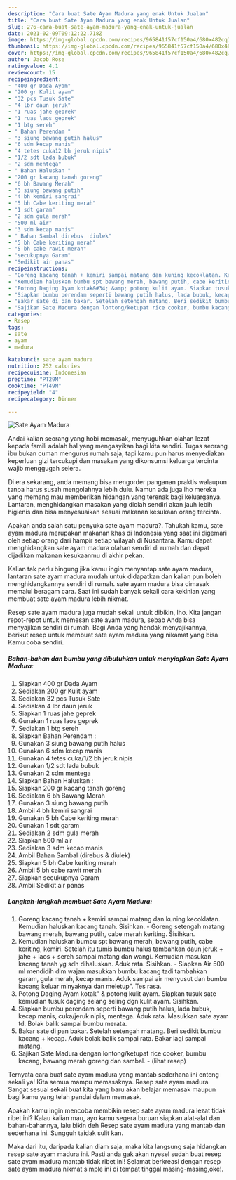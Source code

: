 ```yaml
---
description: "Cara buat Sate Ayam Madura yang enak Untuk Jualan"
title: "Cara buat Sate Ayam Madura yang enak Untuk Jualan"
slug: 276-cara-buat-sate-ayam-madura-yang-enak-untuk-jualan
date: 2021-02-09T09:12:22.718Z
image: https://img-global.cpcdn.com/recipes/965841f57cf150a4/680x482cq70/sate-ayam-madura-foto-resep-utama.jpg
thumbnail: https://img-global.cpcdn.com/recipes/965841f57cf150a4/680x482cq70/sate-ayam-madura-foto-resep-utama.jpg
cover: https://img-global.cpcdn.com/recipes/965841f57cf150a4/680x482cq70/sate-ayam-madura-foto-resep-utama.jpg
author: Jacob Rose
ratingvalue: 4.1
reviewcount: 15
recipeingredient:
- "400 gr Dada Ayam"
- "200 gr Kulit ayam"
- "32 pcs Tusuk Sate"
- "4 lbr daun jeruk"
- "1 ruas jahe geprek"
- "1 ruas laos geprek"
- "1 btg sereh"
- " Bahan Perendam "
- "3 siung bawang putih halus"
- "6 sdm kecap manis"
- "4 tetes cuka12 bh jeruk nipis"
- "1/2 sdt lada bubuk"
- "2 sdm mentega"
- " Bahan Haluskan "
- "200 gr kacang tanah goreng"
- "6 bh Bawang Merah"
- "3 siung bawang putih"
- "4 bh kemiri sangrai"
- "5 bh Cabe keriting merah"
- "1 sdt garam"
- "2 sdm gula merah"
- "500 ml air"
- "3 sdm kecap manis"
- " Bahan Sambal direbus  diulek"
- "5 bh Cabe keriting merah"
- "5 bh cabe rawit merah"
- "secukupnya Garam"
- "Sedikit air panas"
recipeinstructions:
- "Goreng kacang tanah + kemiri sampai matang dan kuning kecoklatan. Kemudian haluskan kacang tanah. Sisihkan.  Goreng setengah matang bawang merah, bawang putih, cabe merah keriting. Sisihkan."
- "Kemudian haluskan bumbu spt bawang merah, bawang putih, cabe keriting, kemiri. Setelah itu tumis bumbu halus tambahkan daun jeruk + jahe + laos + sereh sampai matang dan wangi. Kemudian masukan kacang tanah yg sdh dihaluskan. Aduk rata. Sisihkan.  Siapkan Air 500 ml mendidih dlm wajan masukkan bumbu kacang tadi tambahkan garam, gula merah, kecap manis. Aduk sampai air menyusut dan bumbu kacang keluar minyaknya dan meletup&#34;. Tes rasa."
- "Potong Daging Ayam kotak&#34; &amp; potong kulit ayam. Siapkan tusuk sate kemudian tusuk daging selang seling dgn kulit ayam. Sisihkan."
- "Siapkan bumbu perendam seperti bawang putih halus, lada bubuk, kecap manis, cuka/jeruk nipis, mentega. Aduk rata. Masukkan sate ayam td. Bolak balik sampai bumbu merata."
- "Bakar sate di pan bakar. Setelah setengah matang. Beri sedikit bumbu kacang + kecap. Aduk bolak balik sampai rata. Bakar lagi sampai matang."
- "Sajikan Sate Madura dengan lontong/ketupat rice cooker, bumbu kacang, bawang merah goreng dan sambal.           (lihat resep)"
categories:
- Resep
tags:
- sate
- ayam
- madura

katakunci: sate ayam madura 
nutrition: 252 calories
recipecuisine: Indonesian
preptime: "PT29M"
cooktime: "PT49M"
recipeyield: "4"
recipecategory: Dinner

---
```



![Sate Ayam Madura](https://img-global.cpcdn.com/recipes/965841f57cf150a4/680x482cq70/sate-ayam-madura-foto-resep-utama.jpg)

Andai kalian seorang yang hobi memasak, menyuguhkan olahan lezat kepada famili adalah hal yang mengasyikan bagi kita sendiri. Tugas seorang ibu bukan cuman mengurus rumah saja, tapi kamu pun harus menyediakan keperluan gizi tercukupi dan masakan yang dikonsumsi keluarga tercinta wajib menggugah selera.

Di era  sekarang, anda memang bisa mengorder panganan praktis walaupun tanpa harus susah mengolahnya lebih dulu. Namun ada juga lho mereka yang memang mau memberikan hidangan yang terenak bagi keluarganya. Lantaran, menghidangkan masakan yang diolah sendiri akan jauh lebih higienis dan bisa menyesuaikan sesuai makanan kesukaan orang tercinta. 



Apakah anda salah satu penyuka sate ayam madura?. Tahukah kamu, sate ayam madura merupakan makanan khas di Indonesia yang saat ini digemari oleh setiap orang dari hampir setiap wilayah di Nusantara. Kamu dapat menghidangkan sate ayam madura olahan sendiri di rumah dan dapat dijadikan makanan kesukaanmu di akhir pekan.

Kalian tak perlu bingung jika kamu ingin menyantap sate ayam madura, lantaran sate ayam madura mudah untuk didapatkan dan kalian pun boleh menghidangkannya sendiri di rumah. sate ayam madura bisa dimasak memalui beragam cara. Saat ini sudah banyak sekali cara kekinian yang membuat sate ayam madura lebih nikmat.

Resep sate ayam madura juga mudah sekali untuk dibikin, lho. Kita jangan repot-repot untuk memesan sate ayam madura, sebab Anda bisa menyajikan sendiri di rumah. Bagi Anda yang hendak menyajikannya, berikut resep untuk membuat sate ayam madura yang nikamat yang bisa Kamu coba sendiri.

<!--inarticleads1-->

##### Bahan-bahan dan bumbu yang dibutuhkan untuk menyiapkan Sate Ayam Madura:

1. Siapkan 400 gr Dada Ayam
1. Sediakan 200 gr Kulit ayam
1. Sediakan 32 pcs Tusuk Sate
1. Sediakan 4 lbr daun jeruk
1. Siapkan 1 ruas jahe geprek
1. Gunakan 1 ruas laos geprek
1. Sediakan 1 btg sereh
1. Siapkan  Bahan Perendam :
1. Gunakan 3 siung bawang putih halus
1. Gunakan 6 sdm kecap manis
1. Gunakan 4 tetes cuka/1/2 bh jeruk nipis
1. Gunakan 1/2 sdt lada bubuk
1. Gunakan 2 sdm mentega
1. Siapkan  Bahan Haluskan :
1. Siapkan 200 gr kacang tanah goreng
1. Sediakan 6 bh Bawang Merah
1. Gunakan 3 siung bawang putih
1. Ambil 4 bh kemiri sangrai
1. Gunakan 5 bh Cabe keriting merah
1. Gunakan 1 sdt garam
1. Sediakan 2 sdm gula merah
1. Siapkan 500 ml air
1. Sediakan 3 sdm kecap manis
1. Ambil  Bahan Sambal (direbus &amp; diulek)
1. Siapkan 5 bh Cabe keriting merah
1. Ambil 5 bh cabe rawit merah
1. Siapkan secukupnya Garam
1. Ambil Sedikit air panas




<!--inarticleads2-->

##### Langkah-langkah membuat Sate Ayam Madura:

1. Goreng kacang tanah + kemiri sampai matang dan kuning kecoklatan. Kemudian haluskan kacang tanah. Sisihkan.  - Goreng setengah matang bawang merah, bawang putih, cabe merah keriting. Sisihkan.
1. Kemudian haluskan bumbu spt bawang merah, bawang putih, cabe keriting, kemiri. Setelah itu tumis bumbu halus tambahkan daun jeruk + jahe + laos + sereh sampai matang dan wangi. Kemudian masukan kacang tanah yg sdh dihaluskan. Aduk rata. Sisihkan.  - Siapkan Air 500 ml mendidih dlm wajan masukkan bumbu kacang tadi tambahkan garam, gula merah, kecap manis. Aduk sampai air menyusut dan bumbu kacang keluar minyaknya dan meletup&#34;. Tes rasa.
1. Potong Daging Ayam kotak&#34; &amp; potong kulit ayam. Siapkan tusuk sate kemudian tusuk daging selang seling dgn kulit ayam. Sisihkan.
1. Siapkan bumbu perendam seperti bawang putih halus, lada bubuk, kecap manis, cuka/jeruk nipis, mentega. Aduk rata. Masukkan sate ayam td. Bolak balik sampai bumbu merata.
1. Bakar sate di pan bakar. Setelah setengah matang. Beri sedikit bumbu kacang + kecap. Aduk bolak balik sampai rata. Bakar lagi sampai matang.
1. Sajikan Sate Madura dengan lontong/ketupat rice cooker, bumbu kacang, bawang merah goreng dan sambal. -           (lihat resep)




Ternyata cara buat sate ayam madura yang mantab sederhana ini enteng sekali ya! Kita semua mampu memasaknya. Resep sate ayam madura Sangat sesuai sekali buat kita yang baru akan belajar memasak maupun bagi kamu yang telah pandai dalam memasak.

Apakah kamu ingin mencoba membikin resep sate ayam madura lezat tidak ribet ini? Kalau kalian mau, ayo kamu segera buruan siapkan alat-alat dan bahan-bahannya, lalu bikin deh Resep sate ayam madura yang mantab dan sederhana ini. Sungguh taidak sulit kan. 

Maka dari itu, daripada kalian diam saja, maka kita langsung saja hidangkan resep sate ayam madura ini. Pasti anda gak akan nyesel sudah buat resep sate ayam madura mantab tidak ribet ini! Selamat berkreasi dengan resep sate ayam madura nikmat simple ini di tempat tinggal masing-masing,oke!.

